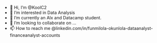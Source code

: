 - 👋 Hi, I’m @KoolC2
- 👀 I’m interested in Data Analysis
- 🌱 I’m currently an Alx and Datacamp student.
- 💞️ I’m looking to collaborate on ...
- 📫 How to reach me @linkedin.com/in/funmilola-okunlola-dataanalyst-financeanalyst-accounts

<!---
KoolC2/KoolC2 is a ✨ special ✨ repository because its `README.md` (this file) appears on your GitHub profile.
You can click the Preview link to take a look at your changes.
--->
